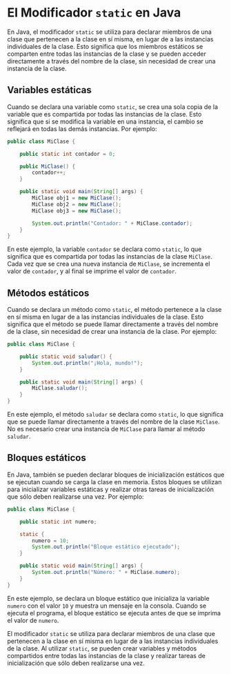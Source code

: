 # El Modificador `static` en Java

En Java, el modificador `static` se utiliza para declarar miembros de una clase que pertenecen a la clase en sí misma,
en lugar de a las instancias individuales de la clase. Esto significa que los miembros estáticos se comparten entre
todas las instancias de la clase y se pueden acceder directamente a través del nombre de la clase, sin necesidad de
crear una instancia de la clase.

## Variables estáticas

Cuando se declara una variable como `static`, se crea una sola copia de la variable que es compartida por todas las
instancias de la clase. Esto significa que si se modifica la variable en una instancia, el cambio se reflejará en todas
las demás instancias. Por ejemplo:

```java
public class MiClase {

    public static int contador = 0;

    public MiClase() {
        contador++;
    }

    public static void main(String[] args) {
        MiClase obj1 = new MiClase();
        MiClase obj2 = new MiClase();
        MiClase obj3 = new MiClase();

        System.out.println("Contador: " + MiClase.contador);
    }
}
```

En este ejemplo, la variable `contador` se declara como `static`, lo que significa que es compartida por todas las
instancias de la clase `MiClase`. Cada vez que se crea una nueva instancia de `MiClase`, se incrementa el valor de
`contador`, y al final se imprime el valor de `contador`.

## Métodos estáticos

Cuando se declara un método como `static`, el método pertenece a la clase en sí misma en lugar de a las instancias
individuales de la clase. Esto significa que el método se puede llamar directamente a través del nombre de la clase,
sin necesidad de crear una instancia de la clase. Por ejemplo:

```java
public class MiClase {

    public static void saludar() {
        System.out.println("¡Hola, mundo!");
    }

    public static void main(String[] args) {
        MiClase.saludar();
    }
}
```

En este ejemplo, el método `saludar` se declara como `static`, lo que significa que se puede llamar directamente a
través del nombre de la clase `MiClase`. No es necesario crear una instancia de `MiClase` para llamar al método
`saludar`.

## Bloques estáticos

En Java, también se pueden declarar bloques de inicialización estáticos que se ejecutan cuando se carga la clase en
memoria. Estos bloques se utilizan para inicializar variables estáticas y realizar otras tareas de inicialización que
sólo deben realizarse una vez. Por ejemplo:

```java
public class MiClase {

    public static int numero;

    static {
        numero = 10;
        System.out.println("Bloque estático ejecutado");
    }

    public static void main(String[] args) {
        System.out.println("Número: " + MiClase.numero);
    }
}
```

En este ejemplo, se declara un bloque estático que inicializa la variable `numero` con el valor `10` y muestra un
mensaje en la consola. Cuando se ejecuta el programa, el bloque estático se ejecuta antes de que se imprima el valor
de `numero`.

El modificador `static` se utiliza para declarar miembros de una clase que pertenecen a la clase en sí misma en lugar
de a las instancias individuales de la clase. Al utilizar `static`, se pueden crear variables y métodos compartidos
entre todas las instancias de la clase y realizar tareas de inicialización que sólo deben realizarse una vez.